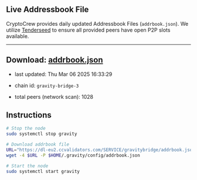 ## Live Addressbook File

CryptoCrew provides daily updated Addressbook Files (`addrbook.json`). We utilize [Tenderseed](https://github.com/binaryholdings/tenderseed) to ensure all provided peers have open P2P slots available.

---
**Download: [addrbook.json](https://dl-eu2.ccvalidators.com/SERVICE/gravitybridge/addrbook.json)**
---

- last updated: Thu Mar 06 2025 16:33:29
- chain id: `gravity-bridge-3`

- total peers (network scan): 1028

## Instructions
```sh
# Stop the node
sudo systemctl stop gravity

# Download addrbook file
URL="https://dl-eu2.ccvalidators.com/SERVICE/gravitybridge/addrbook.json"
wget -4 $URL -P $HOME/.gravity/config/addrbook.json

# Start the node
sudo systemctl start gravity
```
